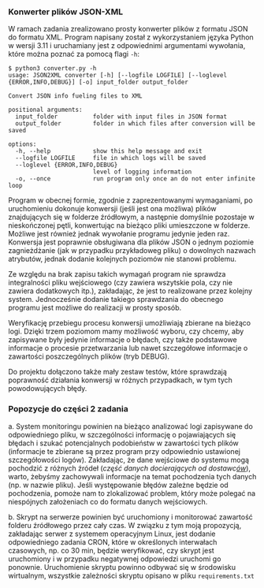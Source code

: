 ### Konwerter plików JSON-XML

W ramach zadania zrealizowano prosty konwerter plików z formatu JSON do formatu XML. Program  napisany został z wykorzystaniem języka Python w wersji 3.11 i uruchamiany jest z odpowiednimi argumentami wywołania, które można poznać za pomocą flagi `-h`:

```
$ python3 converter.py -h
usage: JSON2XML converter [-h] [--logfile LOGFILE] [--loglevel {ERROR,INFO,DEBUG}] [-o] input_folder output_folder

Convert JSON info fueling files to XML

positional arguments:
  input_folder          folder with input files in JSON format
  output_folder         folder in which files after conversion will be saved

options:
  -h, --help            show this help message and exit
  --logfile LOGFILE     file in which logs will be saved
  --loglevel {ERROR,INFO,DEBUG}
                        level of logging information
  -o, --once            run program only once an do not enter infinite loop
```

Program w obecnej formie, zgodnie z zaprezentowanymi wymaganiami, po uruchomieniu dokonuje konwersji (jeśli jest ona możliwa) plików znajdujących się w folderze źródłowym, a następnie domyślnie pozostaje w nieskończonej pętli, konwertując na bieżąco pliki umieszczone w folderze. Możliwe jest również jednak wywołanie programu jedynie jeden raz. Konwersja jest poprawnie obsługiwana dla plików JSON o jednym poziomie zagnieżdżanie (jak w przypadku przykładoweg pliku) o dowolnych nazwach atrybutów, jednak dodanie kolejnych poziomów nie stanowi problemu.

Ze względu na brak zapisu takich wymagań program nie sprawdza integralności pliku wejściowego (czy zawiera wszytskie pola, czy nie zawiera dodatkowych itp.), zakładając, że jest to realizowane przez kolejny system. Jednocześnie dodanie takiego sprawdzania do obecnego programu jest możliwe do realizacji w prosty sposób.

Weryfikację przebiegu procesu konwersji umożliwiają zbierane na bieżąco logi. Dzięki trzem poziomom mamy możliwość wyboru, czy chcemy, aby zapisywane były jedynie informacje o błędach, czy także podstawowe informacje o procesie przetwarzania lub nawet szczegółowe informacje o zawartości poszczególnych plików (tryb DEBUG).

Do projektu dołączono także mały zestaw testów, które sprawdzają poprawność działania konwersji w różnych przypadkach, w tym tych powodowujących błędy.


### Popozycje do części 2 zadania
a. System monitoringu powinien na bieżąco analizować logi zapisywane do odpowiedniego pliku, w szczególności informację o pojawiających się błędach i szukać potencjalnych podobieństw w zawartości tych plików (informacje te zbierane są przez program przy odpowiednio ustawionej szczegółowości logów). Zakładając, że dane wejściowe do systemu mogą pochodzić z różnych źródeł (<i>część danych docierających od dostawc<ins>ów</ins></i>), warto, żebyśmy zachowywali informacje na temat pochodzenia tych danych (np. w nazwie pliku). Jeśli występowanie błędów zależne będzie od pochodzenia, pomoże nam to zlokalizować problem, który może polegać na niespójnych założeniach co do formatu danych wejściowych.

b. Skrypt na serwerze powinien być uruchomiony i monitorować zawartość folderu źródłowego przez cały czas. W związku z tym moją propozycją, zakładając serwer z systemem operacyjnym Linux, jest dodanie odpowiedniego zadania CRON, które w określonych interwałach czasowych, np. co 30 min, będzie weryfikować, czy skrypt jest uruchomiony i w przypadku negatywnej odpowiedzi uruchomi go ponownie. Uruchomienie skryptu powinno odbywać się w środowisku wirtualnym, wszystkie zależności skryptu opisano w pliku ```requirements.txt```
